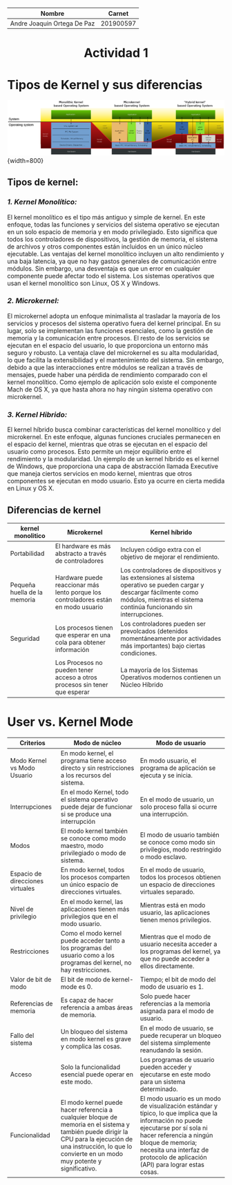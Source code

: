 
|Nombre| Carnet|
|--|--|
|Andre Joaquin Ortega De Paz|201900597|
<center>

# Actividad 1
</center>

# Tipos de Kernel y sus diferencias

![](tipos.png){width=800}

## Tipos de kernel:
### _1. Kernel Monolítico:_
El kernel monolítico es el tipo más antiguo y simple de kernel. En este enfoque, todas las funciones y servicios del sistema operativo se ejecutan en un solo espacio de memoria y en modo privilegiado. Esto significa que todos los controladores de dispositivos, la gestión de memoria, el sistema de archivos y otros componentes están incluidos en un único núcleo ejecutable. Las ventajas del kernel monolítico incluyen un alto rendimiento y una baja latencia, ya que no hay gastos generales de comunicación entre módulos. Sin embargo, una desventaja es que un error en cualquier componente puede afectar todo el sistema. Los sistemas operativos que usan el kernel monolítico son Linux, OS X y Windows.

### _2. Microkernel:_
El microkernel adopta un enfoque minimalista al trasladar la mayoría de los servicios y procesos del sistema operativo fuera del kernel principal. En su lugar, solo se implementan las funciones esenciales, como la gestión de memoria y la comunicación entre procesos. El resto de los servicios se ejecutan en el espacio del usuario, lo que proporciona un entorno más seguro y robusto. La ventaja clave del microkernel es su alta modularidad, lo que facilita la extensibilidad y el mantenimiento del sistema. Sin embargo, debido a que las interacciones entre módulos se realizan a través de mensajes, puede haber una pérdida de rendimiento comparado con el kernel monolítico. Como ejemplo de aplicación solo existe el componente Mach de OS X, ya que hasta ahora no hay ningún sistema operativo con microkernel.

### _3. Kernel Hibrido:_
El kernel híbrido busca combinar características del kernel monolítico y del microkernel. En este enfoque, algunas funciones cruciales permanecen en el espacio del kernel, mientras que otras se ejecutan en el espacio del usuario como procesos. Esto permite un mejor equilibrio entre el rendimiento y la modularidad. Un ejemplo de un kernel híbrido es el kernel de Windows, que proporciona una capa de abstracción llamada Executive que maneja ciertos servicios en modo kernel, mientras que otros componentes se ejecutan en modo usuario. Esto ya ocurre en cierta medida en Linux y OS X.


## Diferencias de kernel

|kernel monolitico| Microkernel| Kernel híbrido|
|--|--|--|
Portabilidad | El hardware es más abstracto a través de controladores |Incluyen código extra con el objetivo de mejorar el rendimiento.
Pequeña huella de la memoria |Hardware puede reaccionar más lento porque los controladores están en modo usuario |Los controladores de dispositivos y las extensiones al sistema operativo se pueden cargar y descargar fácilmente como módulos, mientras el sistema continúa funcionando sin interrupciones.
Seguridad| Los procesos tienen que esperar en una cola para obtener información |Los controladores pueden ser prevolcados (detenidos momentáneamente por actividades más importantes) bajo ciertas condiciones.
||Los Procesos no pueden tener acceso a otros procesos sin tener que esperar|La mayoría de los Sistemas Operativos modernos contienen un Núcleo Híbrido|

# User vs. Kernel Mode
|Criterios|Modo de núcleo|Modo de usuario|
|--|--|--|
Modo Kernel vs Modo Usuario|En modo kernel, el programa tiene acceso directo y sin restricciones a los recursos del sistema.|En modo usuario, el programa de aplicación se ejecuta y se inicia.
|Interrupciones|En el modo Kernel, todo el sistema operativo puede dejar de funcionar si se produce una interrupción|En el modo de usuario, un solo proceso falla si ocurre una interrupción. |
Modos|El modo kernel también se conoce como modo maestro, modo privilegiado o modo de sistema.|	El modo de usuario también se conoce como modo sin privilegios, modo restringido o modo esclavo.|
Espacio de direcciones virtuales|	En modo kernel, todos los procesos comparten un único espacio de direcciones virtuales.	|En el modo de usuario, todos los procesos obtienen un espacio de direcciones virtuales separado.|
|Nivel de privilegio|En el modo kernel, las aplicaciones tienen más privilegios que en el modo usuario.|Mientras está en modo usuario, las aplicaciones tienen menos privilegios.|
Restricciones|Como el modo kernel puede acceder tanto a los programas del usuario como a los programas del kernel, no hay restricciones.|Mientras que el modo de usuario necesita acceder a los programas del kernel, ya que no puede acceder a ellos directamente.|
Valor de bit de modo|El bit de modo de kernel-mode es 0.|Tiempo; el bit de modo del modo de usuario es 1.|
Referencias de memoria	|Es capaz de hacer referencia a ambas áreas de memoria.	|Solo puede hacer referencias a la memoria asignada para el modo de usuario.|
Fallo del sistema|	Un bloqueo del sistema en modo kernel es grave y complica las cosas.|En el modo de usuario, se puede recuperar un bloqueo del sistema simplemente reanudando la sesión.|
Acceso	|Solo la funcionalidad esencial puede operar en este modo.	|Los programas de usuario pueden acceder y ejecutarse en este modo para un sistema determinado.|
Funcionalidad	|El modo kernel puede hacer referencia a cualquier bloque de memoria en el sistema y también puede dirigir la CPU para la ejecución de una instrucción, lo que lo convierte en un modo muy potente y significativo.|	El modo usuario es un modo de visualización estándar y típico, lo que implica que la información no puede ejecutarse por sí sola ni hacer referencia a ningún bloque de memoria; necesita una interfaz de protocolo de aplicación (API) para lograr estas cosas.|

